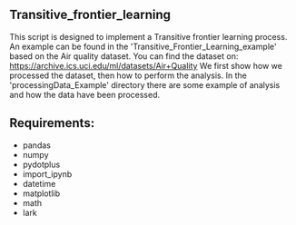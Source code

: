 
## Transitive_frontier_learning

This script is designed to implement a Transitive frontier learning process. An example can be found in the 
'Transitive_Frontier_Learning_example' based on the Air quality dataset. You can find the dataset on: https://archive.ics.uci.edu/ml/datasets/Air+Quality
We first show how we processed the dataset, then how to perform the analysis.
In the 'processingData_Example' directory there are some example of analysis and how the data have been processed.


## Requirements:
- pandas 
- numpy 
- pydotplus 
- import_ipynb
- datetime 
- matplotlib
- math
- lark
